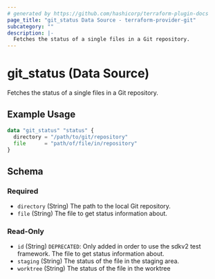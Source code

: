 ```yaml
---
# generated by https://github.com/hashicorp/terraform-plugin-docs
page_title: "git_status Data Source - terraform-provider-git"
subcategory: ""
description: |-
  Fetches the status of a single files in a Git repository.
---
```


# git_status (Data Source)

Fetches the status of a single files in a Git repository.

## Example Usage

```terraform
data "git_status" "status" {
  directory = "/path/to/git/repository"
  file      = "path/of/file/in/repository"
}
```

<!-- schema generated by tfplugindocs -->
## Schema

### Required

- `directory` (String) The path to the local Git repository.
- `file` (String) The file to get status information about.

### Read-Only

- `id` (String) `DEPRECATED`: Only added in order to use the sdkv2 test framework. The file to get status information about.
- `staging` (String) The status of the file in the staging area.
- `worktree` (String) The status of the file in the worktree


